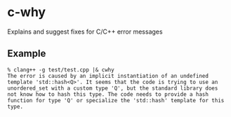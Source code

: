 # c-why

Explains and suggest fixes for C/C++ error messages

## Example

```
% clang++ -g test/test.cpp |& cwhy
The error is caused by an implicit instantiation of an undefined
template 'std::hash<Q>'. It seems that the code is trying to use an
unordered_set with a custom type 'Q', but the standard library does
not know how to hash this type. The code needs to provide a hash
function for type 'Q' or specialize the 'std::hash' template for this
type.
```